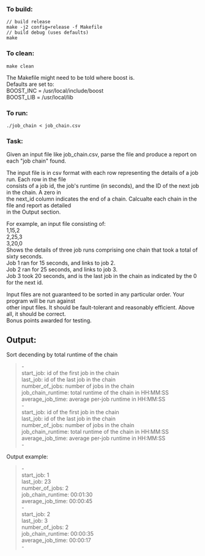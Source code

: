 
### To build:
    // build release  
    make -j2 config=release -f Makefile  
    // build debug (uses defaults)  
    make  

### To clean:  
    make clean  

The Makefile might need to be told where boost is.  
Defaults are set to:  
    BOOST_INC = /usr/local/include/boost  
    BOOST_LIB = /usr/local/lib  

### To run:  
    ./job_chain < job_chain.csv  


### Task:  
Given an input file like job_chain.csv, parse the file and produce a report on each "job chain" found.  

The input file is in csv format with each row representing the details of a job run.  Each row in the file  
consists of a job id, the job's runtime (in seconds), and the ID of the next job in the chain.  A zero in  
the next_id column indicates the end of a chain.  Calcualte each chain in the file and report as detailed  
in the Output section.  

For example, an input file consisting of:  
1,15,2  
2,25,3  
3,20,0  
Shows the details of three job runs comprising one chain that took a total of sixty seconds.  
Job 1 ran for 15 seconds, and links to job 2.  
Job 2 ran for 25 seconds, and links to job 3.  
Job 3 took 20 seconds, and is the last job in the chain as indicated by the 0 for the next id.  

Input files are not guaranteed to be sorted in any particular order.  Your program will be run against  
other input files.  It should be fault-tolerant and reasonably efficient.  Above all, it should be correct.  
Bonus points awarded for testing.  

## Output:
Sort decending by total runtime of the chain
> \-  
> start_job: id of the first job in the chain  
> last_job: id of the last job in the chain  
> number_of_jobs: number of jobs in the chain  
> job_chain_runtime: total runtime of the chain in HH:MM:SS  
> average_job_time: average per-job runtime in HH:MM:SS  
> \-  
> start_job: id of the first job in the chain  
> last_job: id of the last job in the chain  
> number_of_jobs: number of jobs in the chain  
> job_chain_runtime: total runtime of the chain in HH:MM:SS  
> average_job_time: average per-job runtime in HH:MM:SS  
> \-  


Output example:
> \-  
> start_job: 1  
> last_job: 23  
> number_of_jobs: 2  
> job_chain_runtime: 00:01:30  
> average_job_time: 00:00:45  
> \-  
> start_job: 2  
> last_job: 3  
> number_of_jobs: 2  
> job_chain_runtime: 00:00:35  
> average_job_time: 00:00:17  
> \-  

